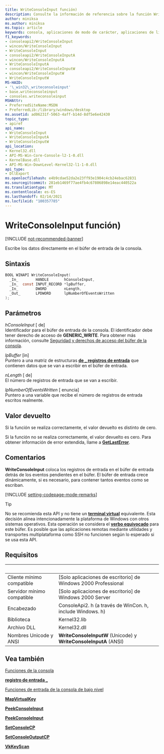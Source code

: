 ```yaml
---
title: WriteConsoleInput función)
description: Consulte la información de referencia sobre la función WriteConsoleInput, que escribe datos directamente en el búfer de entrada de la consola.
author: miniksa
ms.author: miniksa
ms.topic: article
keywords: consola, aplicaciones de modo de carácter, aplicaciones de línea de comandos, aplicaciones de terminal, API de consola
f1_keywords:
- consoleapi2/WriteConsoleInput
- wincon/WriteConsoleInput
- WriteConsoleInput
- consoleapi2/WriteConsoleInputA
- wincon/WriteConsoleInputA
- WriteConsoleInputA
- consoleapi2/WriteConsoleInputW
- wincon/WriteConsoleInputW
- WriteConsoleInputW
MS-HAID:
- '\_win32\_writeconsoleinput'
- base.writeconsoleinput
- consoles.writeconsoleinput
MSHAttr:
- PreferredSiteName:MSDN
- PreferredLib:/library/windows/desktop
ms.assetid: ad06231f-5063-4aff-b14d-8df5e6e42430
topic_type:
- apiref
api_name:
- WriteConsoleInput
- WriteConsoleInputA
- WriteConsoleInputW
api_location:
- Kernel32.dll
- API-MS-Win-Core-Console-l2-1-0.dll
- KernelBase.dll
- API-MS-Win-DownLevel-Kernel32-l1-1-0.dll
api_type:
- DllExport
ms.openlocfilehash: e4b9cdae52da2e23ff93e1904c4cb24ebac62831
ms.sourcegitcommit: 281eb1469f77ae4fb4c67806898e14eac440522a
ms.translationtype: MT
ms.contentlocale: es-ES
ms.lasthandoff: 02/14/2021
ms.locfileid: "100357785"
---
```

# <a name="writeconsoleinput-function"></a>WriteConsoleInput función)

[!INCLUDE [not-recommended-banner](./includes/not-recommended-banner.md)]

Escribe los datos directamente en el búfer de entrada de la consola.

## <a name="syntax"></a>Sintaxis

```C
BOOL WINAPI WriteConsoleInput(
  _In_        HANDLE       hConsoleInput,
  _In_  const INPUT_RECORD *lpBuffer,
  _In_        DWORD        nLength,
  _Out_       LPDWORD      lpNumberOfEventsWritten
);
```

## <a name="parameters"></a>Parámetros

*hConsoleInput* \[ de\]  
Identificador para el búfer de entrada de la consola. El identificador debe tener derecho de acceso de **GENERIC\_WRITE**. Para obtener más información, consulte [Seguridad y derechos de acceso del búfer de la consola](console-buffer-security-and-access-rights.md).

*lpBuffer* \[in\]  
Puntero a una matriz de estructuras [**de \_ registros de entrada**](input-record-str.md) que contienen datos que se van a escribir en el búfer de entrada.

*nLength* \[ de\]  
El número de registros de entrada que se van a escribir.

*lpNumberOfEventsWritten* \[ enuncia\]  
Puntero a una variable que recibe el número de registros de entrada escritos realmente.

## <a name="return-value"></a>Valor devuelto

Si la función se realiza correctamente, el valor devuelto es distinto de cero.

Si la función no se realiza correctamente, el valor devuelto es cero. Para obtener información de error extendida, llame a [**GetLastError**](/windows/win32/api/errhandlingapi/nf-errhandlingapi-getlasterror).

## <a name="remarks"></a>Comentarios

**WriteConsoleInput** coloca los registros de entrada en el búfer de entrada detrás de los eventos pendientes en el búfer. El búfer de entrada crece dinámicamente, si es necesario, para contener tantos eventos como se escriban.

[!INCLUDE [setting-codepage-mode-remarks](./includes/setting-codepage-mode-remarks.md)]

> [!TIP]
> No se recomienda esta API y no tiene un **[terminal virtual](console-virtual-terminal-sequences.md)** equivalente. Esta decisión alinea intencionadamente la plataforma de Windows con otros sistemas operativos. Esta operación se considera el **[verbo equivocado](console-buffer-security-and-access-rights.md#wrong-way-verbs)** para este búfer. Es posible que las aplicaciones remotas mediante utilidades y transportes multiplataforma como SSH no funcionen según lo esperado si se usa esta API.

## <a name="requirements"></a>Requisitos

| &nbsp; | &nbsp; |
|-|-|
| Cliente mínimo compatible | \[Solo aplicaciones de escritorio\] de Windows 2000 Professional |
| Servidor mínimo compatible | \[Solo aplicaciones de escritorio\] de Windows 2000 Server |
| Encabezado | ConsoleApi2. h (a través de WinCon. h, include Windows. h) |
| Biblioteca | Kernel32.lib |
| Archivo DLL | Kernel32.dll |
| Nombres Unicode y ANSI | **WriteConsoleInputW** (Unicode) y **WriteConsoleInputA** (ANSI) |

## <a name="see-also"></a>Vea también

[Funciones de la consola](console-functions.md)

[**registro de entrada \_**](input-record-str.md)

[Funciones de entrada de la consola de bajo nivel](low-level-console-input-functions.md)

[**MapVirtualKey**](/windows/win32/api/winuser/nf-winuser-mapvirtualkeya)

[**PeekConsoleInput**](peekconsoleinput.md)

[**PeekConsoleInput**](readconsoleinput.md)

[**SetConsoleCP**](setconsolecp.md)

[**SetConsoleOutputCP**](setconsoleoutputcp.md)

[**VkKeyScan**](/windows/win32/api/winuser/nf-winuser-vkkeyscana)